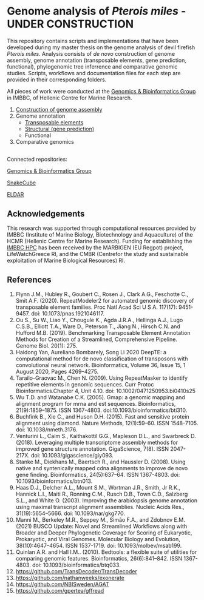 # Genome analysis of *Pterois miles* - UNDER CONSTRUCTION
This repository contains scripts and implementations that have been developed during my master thesis on the genome analysis of devil firefish *Pterois miles*. Analysis consists of *de novo* construction of genome assembly, genome annotation (transposable elements, gene prediction, functional), phylogenomic tree inferrence and comparative genomic studies. Scripts, workflows and documentation files for each step are provided in their corresponding folders.

All pieces of work were conducted at the [Genomics & Bioinformatics Group](https://genomenerds.her.hcmr.gr/) in IMBBC, of Hellenic Centre for Marine Research.

1. [Construction of genome assembly](https://github.com/genomenerds/SnakeCube)
3. Genome annotation
    - [Transposable elements](https://github.com/ckitsoulis/Pterois-miles-Genome/tree/main/TE_annotation)
    - [Structural (gene prediction)](https://github.com/ckitsoulis/Pterois-miles-Genome/tree/main/Structural_annotation)
    - Functional
5. Comparative genomics


## 
Connected repositories:

[Genomics & Bioinformatics Group](https://github.com/genomenerds)

[SnakeCube](https://github.com/genomenerds/SnakeCube)

[ELDAR](https://github.com/ckitsoulis/ELDAR)


## Acknowledgements
This research was supported through computational resources provided by IMBBC (Institute of Marine Biology, Biotechnology and Aquaculture) of the HCMR (Hellenic Centre for Marine Research). Funding for establishing the [IMBBC HPC](https://hpc.hcmr.gr/) has been received by the MARBIGEN (EU Regpot) project, LifeWatchGreece RI, and the CMBR (Centrefor the study and sustainable exploitation of Marine Biological Resources) RI.

## References
1. Flynn J.M., Hubley R., Goubert C., Rosen J., Clark A.G., Feschotte C., Smit A.F. (2020). RepeatModeler2 for automated genomic discovery of transposable element families. Proc Natl Acad Sci U S A. 117(17): 9451-9457. doi: 10.1073/pnas.1921046117.
2. Ou S., Su W., Liao Y., Chougule K., Agda J.R.A., Hellinga A.J., Lugo C.S.B., Elliott T.A., Ware D., Peterson T., Jiang N., Hirsch C.N. and Hufford M.B. (2019). Benchmarking Transposable Element Annotation Methods for Creation of a Streamlined, Comprehensive Pipeline. Genome Biol. 20(1): 275.
3. Haidong Yan, Aureliano Bombarely, Song Li 2020 DeepTE: a computational method for de novo classification of transposons with convolutional neural network. Bioinformatics, Volume 36, Issue 15, 1 August 2020, Pages 4269–4275.
4. Tarailo-Graovac M., Chen N. (2009). Using RepeatMasker to identify repetitive elements in genomic sequences. Curr Protoc Bioinformatics.Chapter 4, Unit 4.10. doi: 10.1002/0471250953.bi0410s25
5. Wu T.D. and Watanabe C.K. (2005). Gmap: a genomic mapping and alignment program for mrna and est sequences. Bioinformatics, 21(9):1859–1875. ISSN 1367-4803. doi:10.1093/bioinformatics/bti310.
6. Buchfink B., Xie C., and Huson D.H. (2015). Fast and sensitive protein alignment using diamond. Nature Methods, 12(1):59–60. ISSN 1548-7105. doi: 10.1038/nmeth.3176.
7. Venturini L., Caim S., Kaithakottil G.G., Mapleson D.L., and Swarbreck D. (2018). Leveraging multiple transcriptome assembly methods for improved gene structure annotation. GigaScience, 7(8). ISSN 2047-217X. doi: 10.1093/gigascience/giy093.
8. Stanke M., Diekhans M., Baertsch R., and Haussler D. (2008). Using native and syntenically mapped cdna alignments to improve de novo gene finding. Bioinformatics, 24(5):637–64. ISSN 1367-4803. doi: 10.1093/bioinformatics/btn013.
9. Haas D.J., Delcher A.L., Mount S.M., Wortman J.R., Smith, Jr R.K., Hannick L.I., Maiti R., Ronning C.M., Rusch D.B., Town C.D., Salzberg S.L., and White O. (2003). Improving the arabidopsis genome annotation using maximal transcript alignment assemblies. Nucleic Acids Res., 31(19):5654–5666. doi: 10.1093/nar/gkg770.
10. Manni M., Berkeley M.R., Seppey M., Simão F.A., and Zdobnov E.M. (2021) BUSCO Update: Novel and Streamlined Workflows along with Broader and Deeper Phylogenetic Coverage for Scoring of Eukaryotic, Prokaryotic, and Viral Genomes. Molecular Biology and Evolution, 38(10):4647–4654. ISSN 1537-1719. doi: 10.1093/molbev/msab199.
11. Quinlan A.R. and Hall I.M.. (2010). Bedtools: a flexible suite of utilities for comparing genomic features. Bioinformatics, 26(6):841–842. ISSN 1367-4803. doi: 10.1093/bioinformatics/btq033.
12. https://github.com/TransDecoder/TransDecoder
13. https://github.com/nathanweeks/exonerate
14. https://github.com/NBISweden/AGAT
15. https://github.com/gpertea/gffread
